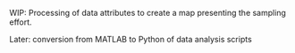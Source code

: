 WIP: Processing of data attributes to create a map presenting the sampling effort.

Later: conversion from MATLAB to Python of data analysis scripts 

